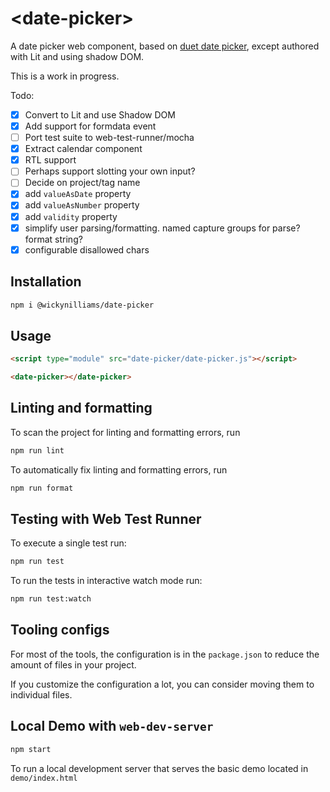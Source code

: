 # \<date-picker>

A date picker web component, based on [duet date picker](https://github.com/duetds/date-picker), except authored with Lit and using shadow DOM.

This is a work in progress.

Todo:

- [x] Convert to Lit and use Shadow DOM
- [x] Add support for formdata event
- [ ] Port test suite to web-test-runner/mocha
- [x] Extract calendar component
- [x] RTL support
- [ ] Perhaps support slotting your own input?
- [ ] Decide on project/tag name
- [x] add `valueAsDate` property
- [x] add `valueAsNumber` property
- [x] add `validity` property
- [x] simplify user parsing/formatting. named capture groups for parse? format string?
- [x] configurable disallowed chars

## Installation

```bash
npm i @wickynilliams/date-picker
```

## Usage

```html
<script type="module" src="date-picker/date-picker.js"></script>

<date-picker></date-picker>
```

## Linting and formatting

To scan the project for linting and formatting errors, run

```bash
npm run lint
```

To automatically fix linting and formatting errors, run

```bash
npm run format
```

## Testing with Web Test Runner

To execute a single test run:

```bash
npm run test
```

To run the tests in interactive watch mode run:

```bash
npm run test:watch
```

## Tooling configs

For most of the tools, the configuration is in the `package.json` to reduce the amount of files in your project.

If you customize the configuration a lot, you can consider moving them to individual files.

## Local Demo with `web-dev-server`

```bash
npm start
```

To run a local development server that serves the basic demo located in `demo/index.html`
